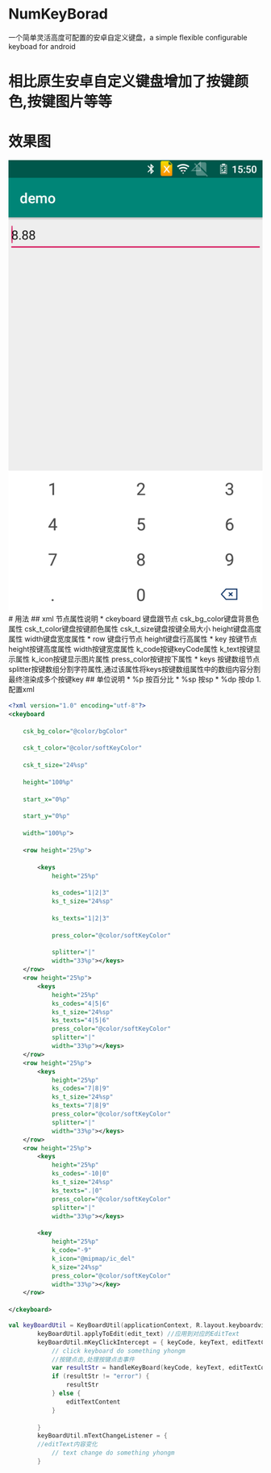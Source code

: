 # NumKeyBorad
一个简单灵活高度可配置的安卓自定义键盘，a simple  flexible configurable keyboad for android

# 相比原生安卓自定义键盘增加了按键颜色,按键图片等等
# 效果图
<img src="screen.png">
# 用法
## xml 节点属性说明
*   ckeyboard 键盘跟节点   csk_bg_color键盘背景色属性 csk_t_color键盘按键颜色属性 csk_t_size键盘按键全局大小 height键盘高度属性 width键盘宽度属性
*   row  键盘行节点        height键盘行高属性
*   key  按键节点          height按键高度属性 width按键宽度属性 k_code按键keyCode属性 k_text按键显示属性 k_icon按键显示图片属性 press_color按键按下属性
*   keys 按键数组节点      splitter按键数组分割字符属性,通过该属性将keys按键数组属性中的数组内容分割 最终渲染成多个按键key
## 单位说明
* %p                       按百分比
* %sp                      按sp
* %dp                      按dp
1. 配置xml  

```xml
<?xml version="1.0" encoding="utf-8"?>
<ckeyboard    
      
    csk_bg_color="@color/bgColor" 
    
    csk_t_color="@color/softKeyColor" 
    
    csk_t_size="24%sp" 
  
    height="100%p" 

    start_x="0%p" 

    start_y="0%p" 

    width="100%p"> 
 
    <row height="25%p"> 
        
        <keys  
            height="25%p"
            
            ks_codes="1|2|3" 
            ks_t_size="24%sp"
           
            ks_texts="1|2|3"   
           
            press_color="@color/softKeyColor" 
            
            splitter="|"   
            width="33%p"></keys>
    </row>
    <row height="25%p">
        <keys
            height="25%p"
            ks_codes="4|5|6"
            ks_t_size="24%sp"
            ks_texts="4|5|6"
            press_color="@color/softKeyColor"
            splitter="|"
            width="33%p"></keys>
    </row>
    <row height="25%p">
        <keys
            height="25%p"
            ks_codes="7|8|9"
            ks_t_size="24%sp"
            ks_texts="7|8|9"
            press_color="@color/softKeyColor"
            splitter="|"
            width="33%p"></keys>
    </row>
    <row height="25%p">
        <keys
            height="25%p"
            ks_codes="-10|0"
            ks_t_size="24%sp"
            ks_texts=".|0"
            press_color="@color/softKeyColor"
            splitter="|"
            width="33%p"></keys>
        
        <key 
            height="25%p"
            k_code="-9"
            k_icon="@mipmap/ic_del"  
            k_size="24%sp"
            press_color="@color/softKeyColor"
            width="33%p"></key>
    </row>

</ckeyboard>

```

```kotlin
val keyBoardUtil = KeyBoardUtil(applicationContext, R.layout.keyboardview, R.xml.num_pad)
        keyBoardUtil.applyToEdit(edit_text) //应用到对应的EditText
        keyBoardUtil.mKeyClickIntercept = { keyCode, keyText, editTextContent ->
            // click keyboard do something yhongm
            //按键点击,处理按键点击事件
            var resultStr = handleKeyBoard(keyCode, keyText, editTextContent)
            if (resultStr != "error") {
                resultStr
            } else {
                editTextContent
            }

        }
        keyBoardUtil.mTextChangeListener = {
        //editText内容变化
            // text change do something yhongm
        }
```
